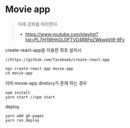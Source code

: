 # Movie app

> 아래 강좌를 따라한다.
> 
> * https://www.youtube.com/playlist?list=PL7jH19IHhOLOFTVD4R8FeZWkwpVi8-9Fv


create-react-app을 이용한 최초 설치시 

```
//https://github.com/facebook/create-react-app

npx create-react-app movie-app
cd movie-app
```

이미 movie-app diretory가 존재 하는 경우

```
npm install
yarn start //npm start
```

deploy

```
yarn add gh-pages
yarn run deploy
```
